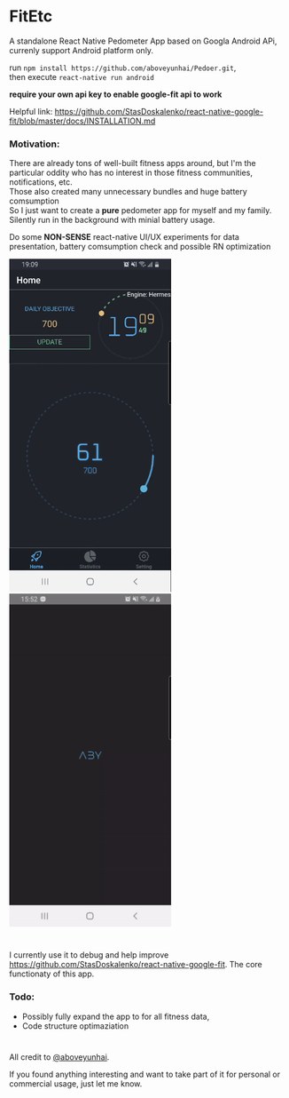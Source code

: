 # FitEtc

A standalone React Native Pedometer App based on Googla Android APi, currenly support Android platform only.

run `npm install https://github.com/aboveyunhai/Pedoer.git`, <br>
then execute `react-native run android`

**require your own api key to enable google-fit api to work**

Helpful link: https://github.com/StasDoskalenko/react-native-google-fit/blob/master/docs/INSTALLATION.md

### Motivation:
There are already tons of well-built fitness apps around, but I'm the particular oddity who has no interest in those fitness communities, notifications, etc. <br>
Those also created many unnecessary bundles and huge battery comsumption<br>
So I just want to create a **pure** pedometer app for myself and my family. Silently run in the background with minial battery usage.<br>

Do some **NON-SENSE** react-native UI/UX experiments for data presentation, battery comsumption check and possible RN optimization

<div>
<img src="https://github.com/aboveyunhai/FitEtc/blob/master/readMe/Screenshot_3_Pedoer.gif" height="600" />
<img src="https://github.com/aboveyunhai/FitEtc/blob/master/readMe/Screenshot_2_Pedoer.gif" height="600" />
<div>

#
I currently use it to debug and help improve https://github.com/StasDoskalenko/react-native-google-fit. The core functionaty of this app.

### Todo:

* Possibly fully expand the app to for all fitness data,
* Code structure optimaziation

#

All credit to [@aboveyunhai](https://github.com/aboveyunhai).

If you found anything interesting and want to take part of it for personal or commercial usage, just let me know.
